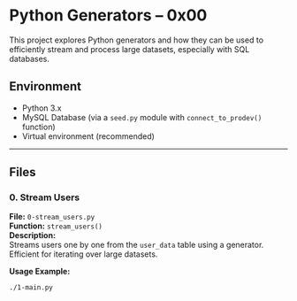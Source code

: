 # Python Generators – 0x00

This project explores Python generators and how they can be used to efficiently stream and process large datasets, especially with SQL databases.

## Environment

- Python 3.x
- MySQL Database (via a `seed.py` module with `connect_to_prodev()` function)
- Virtual environment (recommended)

---

## Files

### 0. Stream Users

**File:** `0-stream_users.py`  
**Function:** `stream_users()`  
**Description:**  
Streams users one by one from the `user_data` table using a generator. Efficient for iterating over large datasets.

**Usage Example:**
```bash
./1-main.py
